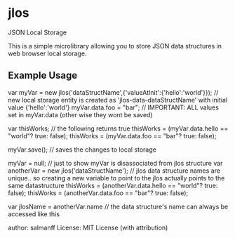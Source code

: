 jlos
====

JSON Local Storage 


This is a simple microlibrary allowing you to store JSON data structures in web browser local storage.


Example Usage
-------------
var myVar = new jlos('dataStructName',{'valueAtInit':{'hello':'world'}}); // new local storage entity is created as 'jlos-data-dataStructName' with initial value {'hello':'world'}
myVar.data.foo = "bar";	// IMPORTANT: ALL values set in myVar.data (other wise they wont be saved)

var thisWorks;  // the following returns true
thisWorks = (myVar.data.hello == "world"? true: false);
thisWorks = (myVar.data.foo == "bar"? true: false);

myVar.save();						// saves the changes to local storage

myVar = null;						// just to show myVar is disassociated from jlos structure
var anotherVar = new jlos('dataStructName'); // jlos data structure names are unique.. so creating a new variable to point to the jlos actually points to the same datastructure
thisWorks = (anotherVar.data.hello == "world"? true: false);
thisWorks = (anotherVar.data.foo == "bar"? true: false);

var jlosName = anotherVar.name // the data structure's name can always be accessed like this


 
author:	 salmanff
License: MIT License (with attribution)

